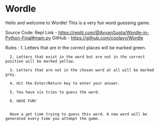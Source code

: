 # Wordle
Hello and welcome to Wordle! This is a very fun word guessing game.

Source Code:
Repl Link - https://replit.com/@AvyanGupta/Wordle-in-Python-Final#main.py
GitHub    - https://github.com/coolavy/Wordle


Rules :
      1. Letters that are in the correct places will be marked green.

      2. Letters that exist in the word but are not in the correct position will be marked yellow.

      3. Letters that are not in the chosen word at all will be marked grey.

      4. Hit the Enter/Return key to enter your answer.

      5. You have six tries to guess the word.

      6. HAVE FUN!


      Have a get time trying to guess this word. A new word will be generated every time you attempt the game.
